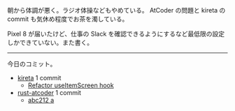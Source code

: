 朝から体調が悪く。ラジオ体操などもやめている。 AtCoder の問題と kireta の commit も気休め程度でお茶を濁している。

Pixel 8 が届いたけど、仕事の Slack を確認できるようにするなど最低限の設定しかできていない。また書く。

---

今日のコミット。

- [kireta](https://github.com/bouzuya/kireta) 1 commit
  - [Refactor useItemScreen hook](https://github.com/bouzuya/kireta/commit/c677437fa810a1eac618c632a9e410c25781601f)
- [rust-atcoder](https://github.com/bouzuya/rust-atcoder) 1 commit
  - [abc212 a](https://github.com/bouzuya/rust-atcoder/commit/428cd38de5e4ae7c7ef70e39f58bf077a9f4427f)
